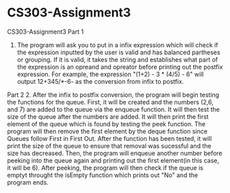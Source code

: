 # CS303-Assignment3
CS303-Assignment3
Part 1
1. The program will ask you to put in a infix expression which will check if the expression inputted by the user is valid and has balanced partheses or grouping. If it is valid, it takes the string and establishes what part of the expression is an opreand and opreator before printing out the postfix expression. For example, the expression "(1+2) - 3 * (4/5) - 6" will output 12+345/*-6- as the conversion from infix to postfix.

Part 2
2. After the infix to postfix conversion, the program will begin testing the functions for the queue. First, it will be created and the numbers (2,6, and 7) are added to the queue via the enqueue function. It will then test the size of the queue after the numbers are added. It will then print the first element of the queue which is found by testing the peek function. The program will then remove the first element by the deque function since Queues follow First in First Out. After the function has been tested, it will print the size of the queue to ensure that removal was sucessful and the size has decreased. Then, the program will enqueue another number before peeking into the queue again and printing out the first element(in this case, it will be 6). After peeking, the program will then check if the queue is emptyt throught the isEmpty function which prints out "No" and the program ends. 
